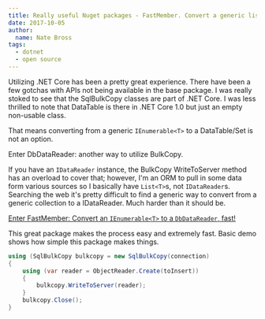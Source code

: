```yaml
---
title: Really useful Nuget packages - FastMember. Convert a generic list to a DbDataReader on the quick. 
date: 2017-10-05
author: 
  name: Nate Bross
tags: 
  - dotnet
  - open source
---
```

Utilizing .NET Core has been a pretty great experience. There have been a few gotchas with APIs not being available in the base package. I was really stoked to see that the SqlBulkCopy classes are part of .NET Core. I was less thrilled to note that DataTable is there in .NET Core 1.0 but just an empty non-usable class.

That means converting from a generic `IEnumerable<T>` to a DataTable/Set is not an option.

Enter DbDataReader: another way to utilize BulkCopy.

If you have an `IDataReader` instance, the BulkCopy WriteToServer method has an overload to cover that; however, I'm an ORM to pull in some data form various sources so I basically have `List<T>`s, not `IDataReader`s. Searching the web it's pretty difficult to find a generic way to convert from a generic collection to a IDataReader. Much harder than it should be.

[Enter FastMember: Convert an `IEnumerable<T>` to a `DbDataReader`, fast!](https://github.com/mgravell/fast-member/)

This great package makes the process easy and extremely fast. Basic demo shows how simple this package makes things.

```csharp
using (SqlBulkCopy bulkcopy = new SqlBulkCopy(connection)
{
    using (var reader = ObjectReader.Create(toInsert))
    {
        bulkcopy.WriteToServer(reader);
    }
    bulkcopy.Close();
}
```
